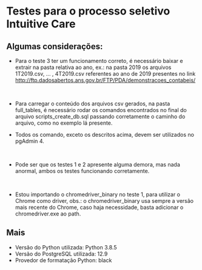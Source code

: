 # Testes para o processo seletivo Intuitive Care

## Algumas considerações:
* Para o teste 3 ter um funcionamento correto, é necessário baixar e extrair na pasta relativa ao ano, ex.: na pasta 2019 os arquivos 1T2019.csv, ... , 4T2019.csv referentes ao ano de 2019 presentes no link
http://ftp.dadosabertos.ans.gov.br/FTP/PDA/demonstracoes_contabeis/ 
<br>

  * Para carregar o conteúdo dos arquivos csv gerados, na pasta full_tables, é necessário rodar os comandos encontrados no final do arquivo scripts_create_db.sql passando corretamente o caminho do arquivo, como no exemplo lá presente.

  * Todos os comando, exceto os descritos acima, devem ser utilizados no pgAdmin 4.
<br>

* Pode ser que os testes 1 e 2 apresente alguma demora, mas nada anormal, ambos os testes funcionando corretamente.
<br>

* Estou importando o chromedriver_binary no teste 1, para utilizar o Chrome como driver, obs.: o chromedriver_binary usa sempre a versão mais recente do Chrome, caso haja necessidade, basta adicionar o chromedriver.exe ao path.

## Mais
* Versão do Python utilizada: Python 3.8.5
* Versão do PostgreSQL utilizada: 12.9
* Provedor de formatação Python: black